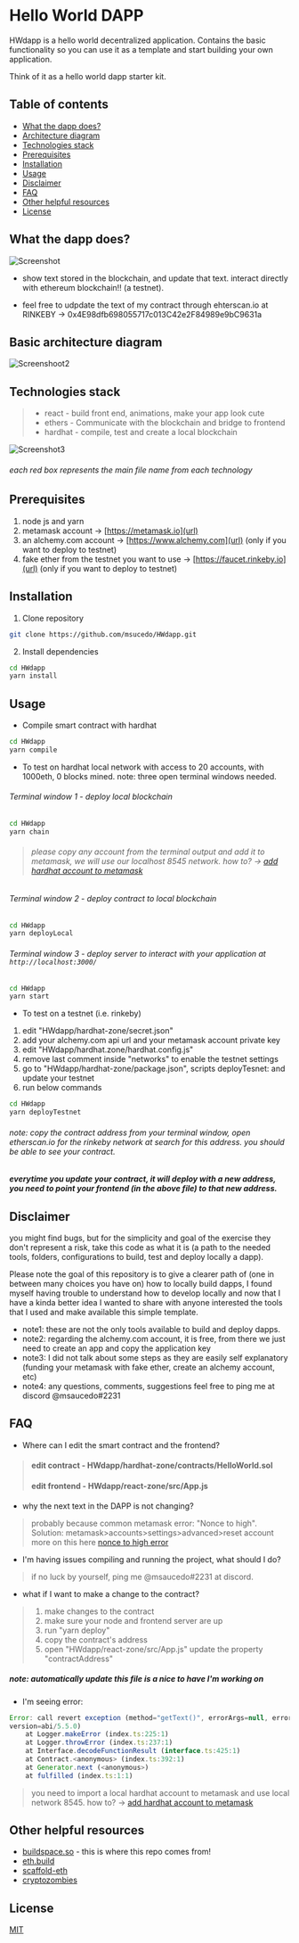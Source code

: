 # Hello World DAPP

HWdapp is a hello world decentralized application. Contains the basic functionality so you can use it as a template and start building your own application.

Think of it as a hello world dapp starter kit.

## Table of contents
  * [What the dapp does?](#what-the-dapp-does-)
  * [Architecture diagram](#architecture-diagram)
  * [Technologies stack](#technologies-stack)
  * [Prerequisites](#prerequisites)
  * [Installation](#installation)
  * [Usage](#usage)
  * [Disclaimer](#disclaimer)
  * [FAQ](#faq)
  * [Other helpful resources](#other-helpful-resources)
  * [License](#license)

## What the dapp does?

![Screenshot](./docs/HWdapp.png)

- show text stored in the blockchain, and update that text. interact directly with ethereum blockchain!! (a testnet).

- feel free to udpdate the text of my contract through ehterscan.io at RINKEBY -> 0x4E98dfb698055717c013C42e2F84989e9bC9631a

## Basic architecture diagram

![Screenshoot2](./docs/HWdappArchitecture2.png)

## Technologies stack
> - react - build front end, animations, make your app look cute
> - ethers - Communicate with the blockchain and bridge to frontend
> - hardhat - compile, test and create a local blockchain

![Screenshot3](./docs/tech_stack2.png)
###### each red box represents the main file name from each technology


## Prerequisites

1. node js and yarn
2. metamask account -> [https://metamask.io](url)
3. an alchemy.com account -> [https://www.alchemy.com](url) (only if you want to deploy to testnet)
4. fake ether from the testnet you want to use  -> [https://faucet.rinkeby.io](url) (only if you want to deploy to testnet)

## Installation

1. Clone repository
```bash
git clone https://github.com/msucedo/HWdapp.git
``` 

2. Install dependencies
```bash
cd HWdapp
yarn install
```

## Usage

- Compile smart contract with hardhat

```bash
cd HWdapp
yarn compile
```

- To test on hardhat local network with access to 20 accounts, with 1000eth, 0 blocks mined. note: three open terminal windows needed.
###### 	Terminal window 1 - deploy local blockchain
```bash
cd HWdapp
yarn chain
```
> ###### please copy any account from the terminal output and add it to metamask, we will use our localhost 8545 network. how to? -> [add hardhat account to metamask](https://dev.to/dabit3/the-complete-guide-to-full-stack-ethereum-development-3j13)

###### Terminal window 2 - deploy contract to local blockchain
```bash
cd HWdapp
yarn deployLocal
```	
###### Terminal window 3 - deploy server to interact with your application at `http://localhost:3000/`
```bash
cd HWdapp
yarn start
```	

- To test on a testnet (i.e. rinkeby)
1. edit "HWdapp/hardhat-zone/secret.json"
2. add your alchemy.com api url and your metamask account private key
3. edit "HWdapp/hardhat.zone/hardhat.config.js"
4. remove last comment inside "networks" to enable the testnet settings
5. go to "HWdapp/hardhat-zone/package.json", scripts deployTesnet: and update your testnet
3. run below commands
```bash
cd HWdapp
yarn deployTestnet
```	
###### note: copy the contract address from your terminal window, open etherscan.io for the rinkeby network at search for this address. you should be able to see your contract.


##### everytime you update your contract, it will deploy with a new address, you need to point your frontend (in the above file) to that new address.

## Disclaimer
you might find bugs, but for the simplicity and goal of the exercise they don't represent a risk, take this code as what it is (a path to the needed tools, folders, configurations to build, test and deploy locally a dapp).

Please note the goal of this repository is to give a clearer path of (one in between many choices you have on) how to locally build dapps, I found myself having trouble to understand how to develop locally and now that I have a kinda better idea I wanted to share with anyone interested the tools that I used and make available this simple template.

- note1: these are not the only tools available to build and deploy dapps.
- note2: regarding the alchemy.com account, it is free, from there we just need to create an app and copy the application key
- note3: I did not talk about some steps as they are easily self explanatory (funding your metamask with fake ether, create an alchemy account, etc)
- note4: any questions, comments, suggestions feel free to ping me at discord @msaucedo#2231


## FAQ

- Where can I edit the smart contract and the frontend?
> #### edit contract - HWdapp/hardhat-zone/contracts/HelloWorld.sol
> #### edit frontend - HWdapp/react-zone/src/App.js

- why the next text in the DAPP is not changing?
> probably because common metamask error: "Nonce to high".
> Solution: metamask>accounts>settings>advanced>reset account
more on this here [nonce to high error](https://medium.com/@thelasthash/solved-nonce-too-high-error-with-metamask-and-hardhat-adc66f092cd)
 

- I'm having issues compiling and running the project, what should I do?
> if no luck by yourself, ping me @msaucedo#2231 at discord.

- what if I want to make a change to the contract?
> 1. make changes to the contract
> 2. make sure your node and frontend server are up
> 3. run "yarn deploy"
> 4. copy the contract's address
> 5. open "HWdapp/react-zone/src/App.js" update the property "contractAddress"
##### note: automatically update this file is a nice to have I'm working on

- I'm seeing error:
```javascript
Error: call revert exception (method="getText()", errorArgs=null, errorName=null, errorSignature=null, reason=null, code=CALL_EXCEPTION, 
version=abi/5.5.0)
    at Logger.makeError (index.ts:225:1)
    at Logger.throwError (index.ts:237:1)
    at Interface.decodeFunctionResult (interface.ts:425:1)
    at Contract.<anonymous> (index.ts:392:1)
    at Generator.next (<anonymous>)
    at fulfilled (index.ts:1:1)

```
> you need to import a local hardhat account to metamask and use local network 8545. how to? -> [add hardhat account to metamask](https://dev.to/dabit3/the-complete-guide-to-full-stack-ethereum-development-3j13)

## Other helpful resources
- [buildspace.so](https://buildspace.so) - this is where this repo comes from!
- [eth.build](https://eth.build)
- [scaffold-eth](https://github.com/scaffold-eth/scaffold-eth)
- [cryptozombies](https://cryptozombies.io)

## License
[MIT](https://choosealicense.com/licenses/mit/)
